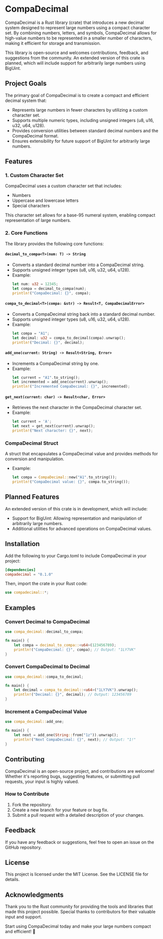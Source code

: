 # CompaDecimal

CompaDecimal is a Rust library (crate) that introduces a new decimal system designed to represent large numbers using a compact character set. By combining numbers, letters, and symbols, CompaDecimal allows for high-value numbers to be represented in a smaller number of characters, making it efficient for storage and transmission.

This library is open-source and welcomes contributions, feedback, and suggestions from the community. An extended version of this crate is planned, which will include support for arbitrarily large numbers using BigUint.

## Project Goals

The primary goal of CompaDecimal is to create a compact and efficient decimal system that:

- Represents large numbers in fewer characters by utilizing a custom character set.
- Supports multiple numeric types, including unsigned integers (u8, u16, u32, u64, u128).
- Provides conversion utilities between standard decimal numbers and the CompaDecimal format.
- Ensures extensibility for future support of BigUint for arbitrarily large numbers.

## Features

### 1. Custom Character Set

CompaDecimal uses a custom character set that includes:
- Numbers
- Uppercase and lowercase letters
- Special characters

This character set allows for a base-95 numeral system, enabling compact representation of large numbers.

### 2. Core Functions

The library provides the following core functions:

#### `decimal_to_compa<T>(num: T) -> String`
- Converts a standard decimal number into a CompaDecimal string.
- Supports unsigned integer types (u8, u16, u32, u64, u128).
- Example:
  ```rust
  let num: u32 = 12345;
  let compa = decimal_to_compa(num);
  println!("CompaDecimal: {}", compa);
  ```

#### `compa_to_decimal<T>(compa: &str) -> Result<T, CompaDecimalError>`
- Converts a CompaDecimal string back into a standard decimal number.
- Supports unsigned integer types (u8, u16, u32, u64, u128).
- Example:
  ```rust
  let compa = "A1";
  let decimal: u32 = compa_to_decimal(compa).unwrap();
  println!("Decimal: {}", decimal);
  ```

#### `add_one(current: String) -> Result<String, Error>`
- Increments a CompaDecimal string by one.
- Example:
  ```rust
  let current = "A1".to_string();
  let incremented = add_one(current).unwrap();
  println!("Incremented CompaDecimal: {}", incremented);
  ```

#### `get_next(current: char) -> Result<char, Error>`
- Retrieves the next character in the CompaDecimal character set.
- Example:
  ```rust
  let current = 'A';
  let next = get_next(current).unwrap();
  println!("Next character: {}", next);
  ```

### CompaDecimal Struct

A struct that encapsulates a CompaDecimal value and provides methods for conversion and manipulation.
- Example:
  ```rust
  let compa = CompaDecimal::new("A1".to_string());
  println!("CompaDecimal value: {}", compa.to_string());
  ```

## Planned Features

An extended version of this crate is in development, which will include:
- Support for BigUint: Allowing representation and manipulation of arbitrarily large numbers.
- Additional utilities for advanced operations on CompaDecimal values.

## Installation

Add the following to your Cargo.toml to include CompaDecimal in your project:

```toml
[dependencies]
compadecimal = "0.1.0"
```

Then, import the crate in your Rust code:

```rust
use compadecimal::*;
```

## Examples

### Convert Decimal to CompaDecimal
```rust
use compa_decimal::decimal_to_compa;

fn main() {
    let compa = decimal_to_compa::<u64>(123456789);
    println!("CompaDecimal: {}", compa); // Output: "1LY7VK"
}
```

### Convert CompaDecimal to Decimal
```rust
use compa_decimal::compa_to_decimal;

fn main() {
    let decimal = compa_to_decimal::<u64>("1LY7VK").unwrap();
    println!("Decimal: {}", decimal); // Output: 123456789
}
```

### Increment a CompaDecimal Value
```rust
use compa_decimal::add_one;

fn main() {
    let next = add_one(String::from("1z")).unwrap();
    println!("Next CompaDecimal: {}", next); // Output: "1!"
}
```

## Contributing

CompaDecimal is an open-source project, and contributions are welcome! Whether it's reporting bugs, suggesting features, or submitting pull requests, your input is highly valued.

### How to Contribute

1. Fork the repository.
2. Create a new branch for your feature or bug fix.
3. Submit a pull request with a detailed description of your changes.

## Feedback

If you have any feedback or suggestions, feel free to open an issue on the GitHub repository.

## License

This project is licensed under the MIT License. See the LICENSE file for details.

## Acknowledgments

Thank you to the Rust community for providing the tools and libraries that made this project possible. Special thanks to contributors for their valuable input and support.

Start using CompaDecimal today and make your large numbers compact and efficient! 🚀